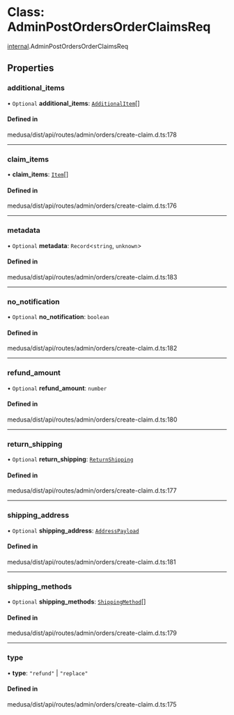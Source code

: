 # Class: AdminPostOrdersOrderClaimsReq

[internal](../modules/internal-14.md).AdminPostOrdersOrderClaimsReq

## Properties

### additional\_items

• `Optional` **additional\_items**: [`AdditionalItem`](internal-14.AdditionalItem-1.md)[]

#### Defined in

medusa/dist/api/routes/admin/orders/create-claim.d.ts:178

___

### claim\_items

• **claim\_items**: [`Item`](internal-14.Item-1.md)[]

#### Defined in

medusa/dist/api/routes/admin/orders/create-claim.d.ts:176

___

### metadata

• `Optional` **metadata**: `Record`<`string`, `unknown`\>

#### Defined in

medusa/dist/api/routes/admin/orders/create-claim.d.ts:183

___

### no\_notification

• `Optional` **no\_notification**: `boolean`

#### Defined in

medusa/dist/api/routes/admin/orders/create-claim.d.ts:182

___

### refund\_amount

• `Optional` **refund\_amount**: `number`

#### Defined in

medusa/dist/api/routes/admin/orders/create-claim.d.ts:180

___

### return\_shipping

• `Optional` **return\_shipping**: [`ReturnShipping`](internal-14.ReturnShipping-2.md)

#### Defined in

medusa/dist/api/routes/admin/orders/create-claim.d.ts:177

___

### shipping\_address

• `Optional` **shipping\_address**: [`AddressPayload`](internal.AddressPayload.md)

#### Defined in

medusa/dist/api/routes/admin/orders/create-claim.d.ts:181

___

### shipping\_methods

• `Optional` **shipping\_methods**: [`ShippingMethod`](internal-14.ShippingMethod-1.md)[]

#### Defined in

medusa/dist/api/routes/admin/orders/create-claim.d.ts:179

___

### type

• **type**: ``"refund"`` \| ``"replace"``

#### Defined in

medusa/dist/api/routes/admin/orders/create-claim.d.ts:175
